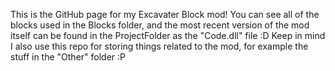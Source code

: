 This is the GitHub page for my Excavater Block mod! You can see all of the blocks used in the Blocks folder, and the most recent version of the mod itself can be found in the ProjectFolder as the "Code.dll" file :D
Keep in mind I also use this repo for storing things related to the mod, for example the stuff in the "Other" folder :P
